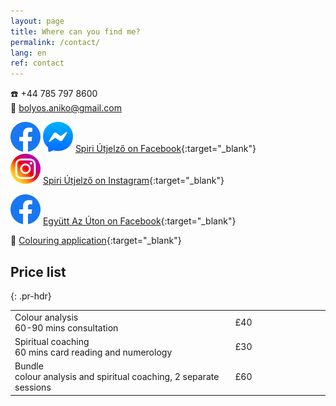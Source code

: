 ```yaml
---
layout: page
title: Where can you find me?
permalink: /contact/
lang: en
ref: contact
---
```


☎️ +44 785 797 8600 <br/>
📧 bolyos.aniko@gmail.com

<img id="fb-logo" src="/assets/img/facebook_logo_icon.png" /> <img id="msgr-logo" src="/assets/img/facebook_messenger_logo_icon.png" /> [Spiri Útjelző on Facebook](https://www.facebook.com/spiriutjelzo){:target="_blank"} <br/>
<img id="insta-logo" src="/assets/img/instagram_logo_icon.png" /> [Spiri Útjelző on Instagram](https://www.instagram.com/spiriutjelzo/){:target="_blank"}

<img id="fb-logo" src="/assets/img/facebook_logo_icon.png" /> [Együtt Az Úton on Facebook](https://www.facebook.com/egyuttazuton){:target="_blank"}<br/>

🌈 [Colouring application](http://apps.bolyosaniko.com/coloring){:target="_blank"}

## Price list
{: .pr-hdr}

<table class="pr-table">
    <colgroup>
        <col width="70%" />
        <col width="30%" />
    </colgroup>
    <tbody>
        <tr>
            <td markdown="span"><span class="pr-title">Colour analysis</span><br/><span class="pr-desc">60-90 mins consultation</span></td>
            <td markdown="span" class="pr-price">£40</td>
        </tr>
        <tr>
            <td markdown="span"><span class="pr-title">Spiritual coaching</span><br/><span class="pr-desc">60 mins card reading and numerology</span></td>
            <td markdown="span" class="pr-price">£30</td>
        </tr>
        <tr>
            <td markdown="span"><span class="pr-title">Bundle</span><br/><span class="pr-desc">colour analysis and spiritual coaching, 2 separate sessions</span></td>
            <td markdown="span" class="pr-price">£60</td>
        </tr>
    </tbody>
</table>
